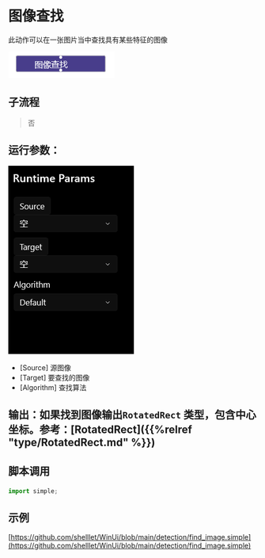 # 图像查找 
此动作可以在一张图片当中查找具有某些特征的图像

![action](./images/2022-12-10_182315.png ':size=90%')


## 子流程

> 否


## 运行参数：

![param](./images/2022-12-10_182424.png ':size=90%')

* [Source] 源图像 
* [Target] 要查找的图像 
* [Algorithm] 查找算法 


## 输出：如果找到图像输出`RotatedRect` 类型，包含中心坐标。参考：[RotatedRect]({{%relref "type/RotatedRect.md" %}})


## 脚本调用

```python
import simple;

```

## 示例

[https://github.com/shelllet/WinUi/blob/main/detection/find_image.simple](https://github.com/shelllet/WinUi/blob/main/detection/find_image.simple)


